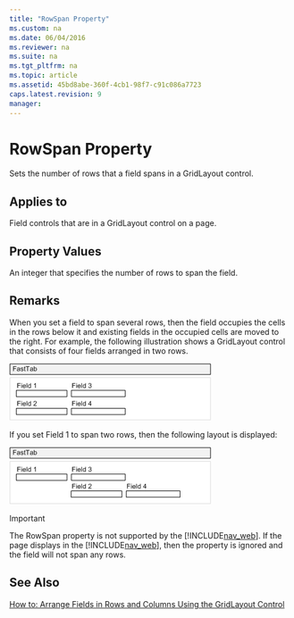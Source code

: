 ```yaml
---
title: "RowSpan Property"
ms.custom: na
ms.date: 06/04/2016
ms.reviewer: na
ms.suite: na
ms.tgt_pltfrm: na
ms.topic: article
ms.assetid: 45bd8abe-360f-4cb1-98f7-c91c086a7723
caps.latest.revision: 9
manager: 
---
```

# RowSpan Property
Sets the number of rows that a field spans in a GridLayout control.  
  
## Applies to  
 Field controls that are in a GridLayout control on a page.  
  
## Property Values  
 An integer that specifies the number of rows to span the field.  
  
## Remarks  
 When you set a field to span several rows, then the field occupies the cells in the rows below it and existing fields in the occupied cells are moved to the right. For example, the following illustration shows a GridLayout control that consists of four fields arranged in two rows.  
  
 ![GridLayout of 4 fields in 2 rows and 2 columns](../dynamics-nav/media/NAVGridLayout2rX2c.png "NAVGridLayout2rX2c")  
  
 If you set Field 1 to span two rows, then the following layout is displayed:  
  
 ![GridLayout showing row span](../dynamics-nav/media/NAVGridLayoutRowSpan.png "NAVGridLayoutRowSpan")  
  
> [!IMPORTANT]  
>  The RowSpan property is not supported by the [!INCLUDE[nav_web](../dynamics-nav/includes/nav_web_md.md)]. If the page displays in the [!INCLUDE[nav_web](../dynamics-nav/includes/nav_web_md.md)], then the property is ignored and the field will not span any rows.  
  
## See Also  
 [How to: Arrange Fields in Rows and Columns Using the GridLayout Control](../Topic/How%20to:%20Arrange%20Fields%20in%20Rows%20and%20Columns%20Using%20the%20GridLayout%20Control.md)